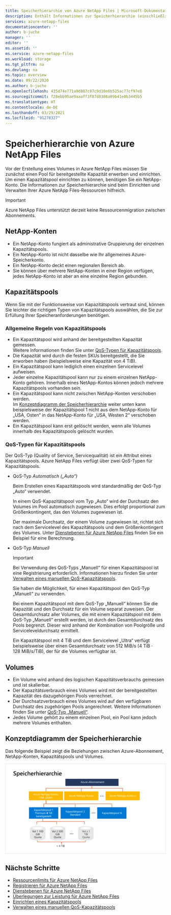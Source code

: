 ```yaml
---
title: Speicherhierarchie von Azure NetApp Files | Microsoft-Dokumentation
description: Enthält Informationen zur Speicherhierarchie (einschließlich Azure NetApp Files-Konten, Kapazitätspools und Volumes).
services: azure-netapp-files
documentationcenter: ''
author: b-juche
manager: ''
editor: ''
ms.assetid: ''
ms.service: azure-netapp-files
ms.workload: storage
ms.tgt_pltfrm: na
ms.devlang: na
ms.topic: overview
ms.date: 09/22/2020
ms.author: b-juche
ms.openlocfilehash: 435d74e771a9d887c87c9d10e6b525ac77cf97e8
ms.sourcegitcommit: f28ebb95ae9aaaff3f87d8388a09b41e0b3445b5
ms.translationtype: HT
ms.contentlocale: de-DE
ms.lasthandoff: 03/29/2021
ms.locfileid: "91278327"
---
```

# <a name="storage-hierarchy-of-azure-netapp-files"></a>Speicherhierarchie von Azure NetApp Files

Vor der Erstellung eines Volumes in Azure NetApp Files müssen Sie zunächst einen Pool für bereitgestellte Kapazität erwerben und einrichten.  Um einen Kapazitätspool einrichten zu können, benötigen Sie ein NetApp-Konto. Die Informationen zur Speicherhierarchie sind beim Einrichten und Verwalten Ihrer Azure NetApp Files-Ressourcen hilfreich.

> [!IMPORTANT] 
> Azure NetApp Files unterstützt derzeit keine Ressourcenmigration zwischen Abonnements.

## <a name="netapp-accounts"></a><a name="azure_netapp_files_account"></a>NetApp-Konten

- Ein NetApp-Konto fungiert als administrative Gruppierung der einzelnen Kapazitätspools.  
- Ein NetApp-Konto ist nicht dasselbe wie Ihr allgemeines Azure-Speicherkonto. 
- Ein NetApp-Konto deckt einen regionalen Bereich ab.   
- Sie können über mehrere NetApp-Konten in einer Region verfügen, jedes NetApp-Konto ist aber an eine einzelne Region gebunden.

## <a name="capacity-pools"></a><a name="capacity_pools"></a>Kapazitätspools

Wenn Sie mit der Funktionsweise von Kapazitätspools vertraut sind, können Sie leichter die richtigen Typen von Kapazitätspools auswählen, die Sie zur Erfüllung Ihrer Speicheranforderungen benötigen. 

### <a name="general-rules-of-capacity-pools"></a>Allgemeine Regeln von Kapazitätspools

- Ein Kapazitätspool wird anhand der bereitgestellten Kapazität gemessen.   
    Weitere Informationen finden Sie unter [QoS-Typen für Kapazitätspools](#qos_types).  
- Die Kapazität wird durch die festen SKUs bereitgestellt, die Sie erworben haben (beispielsweise eine Kapazität von 4 TiB).
- Ein Kapazitätspool kann lediglich einen einzelnen Servicelevel aufweisen.  
- Jeder einzelne Kapazitätspool kann nur zu einem einzelnen NetApp-Konto gehören. Innerhalb eines NetApp-Kontos können jedoch mehrere Kapazitätspools vorhanden sein.  
- Ein Kapazitätspool kann nicht zwischen NetApp-Konten verschoben werden.   
  Im [Konzeptdiagramm der Speicherhierarchie](#conceptual_diagram_of_storage_hierarchy) weiter unten kann beispielsweise der Kapazitätspool 1 nicht aus dem NetApp-Konto für „USA, Osten“ in das NetApp-Konto für „USA, Westen 2“ verschoben werden.  
- Ein Kapazitätspool kann erst gelöscht werden, wenn alle Volumes innerhalb des Kapazitätspools gelöscht wurden.

### <a name="quality-of-service-qos-types-for-capacity-pools"></a><a name="qos_types"></a>QoS-Typen für Kapazitätspools

Der QoS-Typ (Quality of Service, Servicequalität) ist ein Attribut eines Kapazitätspools. Azure NetApp Files verfügt über zwei QoS-Typen für Kapazitätspools. 

- QoS-Typ *Automatisch („Auto“)*  

    Beim Erstellen eines Kapazitätspools wird standardmäßig der QoS-Typ „Auto“ verwendet.

    In einem QoS-Kapazitätspool vom Typ „Auto“ wird der Durchsatz den Volumes im Pool automatisch zugewiesen. Dies erfolgt proportional zum Größenkontingent, das den Volumes zugewiesen ist. 

    Der maximale Durchsatz, der einem Volume zugewiesen ist, richtet sich nach dem Servicelevel des Kapazitätspools und dem Größenkontingent des Volumes. Unter [Dienstebenen für Azure NetApp Files](azure-netapp-files-service-levels.md) finden Sie ein Beispiel für eine Berechnung.

- <a name="manual_qos_type"></a>QoS-Typ *Manuell*  

     > [!IMPORTANT] 
     > Bei Verwendung des QoS-Typs „Manuell“ für einen Kapazitätspool ist eine Registrierung erforderlich.  Informationen hierzu finden Sie unter [Verwalten eines manuellen QoS-Kapazitätspools](manage-manual-qos-capacity-pool.md).  

    Sie haben die Möglichkeit, für einen Kapazitätspool den QoS-Typ „Manuell“ zu verwenden.

    Bei einem Kapazitätspool mit dem QoS-Typ „Manuell“ können Sie die Kapazität und den Durchsatz für ein Volume separat zuweisen. Der Gesamtdurchsatz aller Volumes, die mit einem Kapazitätspool mit dem QoS-Typ „Manuell“ erstellt werden, ist durch den Gesamtdurchsatz des Pools begrenzt.  Dieser wird anhand der Kombination von Poolgröße und Serviceleveldurchsatz ermittelt. 

    Ein Kapazitätspool mit 4 TiB und dem Servicelevel „Ultra“ verfügt beispielsweise über einen Gesamtdurchsatz von 512 MiB/s (4 TiB · 128 MiB/s/TiB), der für die Volumes verfügbar ist.


## <a name="volumes"></a><a name="volumes"></a>Volumes

- Ein Volume wird anhand des logischen Kapazitätsverbrauchs gemessen und ist skalierbar. 
- Der Kapazitätsverbrauch eines Volumes wird mit der bereitgestellten Kapazität des dazugehörigen Pools verrechnet.
- Der Durchsatzverbrauch eines Volumes wird auf den verfügbaren Durchsatz des zugehörigen Pools angerechnet. Weitere Informationen finden Sie unter [QoS-Typ „Manuell“](#manual_qos_type).
- Jedes Volume gehört zu einem einzelnen Pool, ein Pool kann jedoch mehrere Volumes enthalten. 

## <a name="conceptual-diagram-of-storage-hierarchy"></a><a name="conceptual_diagram_of_storage_hierarchy"></a>Konzeptdiagramm der Speicherhierarchie 
Das folgende Beispiel zeigt die Beziehungen zwischen Azure-Abonnement, NetApp-Konten, Kapazitätspools und Volumes.   

![Konzeptdiagramm der Speicherhierarchie](../media/azure-netapp-files/azure-netapp-files-storage-hierarchy.png)

## <a name="next-steps"></a>Nächste Schritte

- [Ressourcenlimits für Azure NetApp Files](azure-netapp-files-resource-limits.md)
- [Registrieren für Azure NetApp Files](azure-netapp-files-register.md)
- [Dienstebenen für Azure NetApp Files](azure-netapp-files-service-levels.md)
- [Überlegungen zur Leistung für Azure NetApp Files](azure-netapp-files-performance-considerations.md)
- [Einrichten eines Kapazitätspools](azure-netapp-files-set-up-capacity-pool.md)
- [Verwalten eines manuellen QoS-Kapazitätspools](manage-manual-qos-capacity-pool.md)
